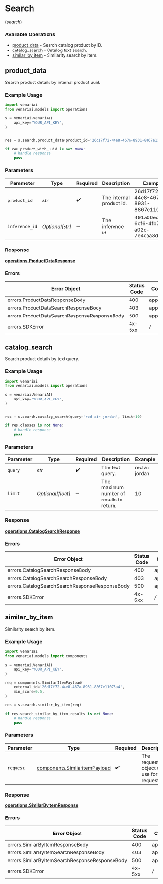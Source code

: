 # Search
(*search*)

### Available Operations

* [product_data](#product_data) - Search catalog product by ID.
* [catalog_search](#catalog_search) - Catalog text search.
* [similar_by_item](#similar_by_item) - Similarity search by item.

## product_data

Search product details by internal product uuid.

### Example Usage

```python
import venariai
from venariai.models import operations

s = venariai.VenariAI(
    api_key="YOUR_API_KEY",
)


res = s.search.product_data(product_id='26d17f72-44e8-467a-8931-8867e11075a4', inference_id='491a66ec-6cf6-4fb7-a02c-7e4caa3d1942')

if res.product_with_uuid is not None:
    # handle response
    pass
```

### Parameters

| Parameter                            | Type                                 | Required                             | Description                          | Example                              |
| ------------------------------------ | ------------------------------------ | ------------------------------------ | ------------------------------------ | ------------------------------------ |
| `product_id`                         | *str*                                | :heavy_check_mark:                   | The internal product id.             | 26d17f72-44e8-467a-8931-8867e11075a4 |
| `inference_id`                       | *Optional[str]*                      | :heavy_minus_sign:                   | The inference id.                    | 491a66ec-6cf6-4fb7-a02c-7e4caa3d1942 |


### Response

**[operations.ProductDataResponse](../../models/operations/productdataresponse.md)**
### Errors

| Error Object                                 | Status Code                                  | Content Type                                 |
| -------------------------------------------- | -------------------------------------------- | -------------------------------------------- |
| errors.ProductDataResponseBody               | 400                                          | application/json                             |
| errors.ProductDataSearchResponseBody         | 403                                          | application/json                             |
| errors.ProductDataSearchResponseResponseBody | 500                                          | application/json                             |
| errors.SDKError                              | 4x-5xx                                       | */*                                          |

## catalog_search

Search product details by text query.

### Example Usage

```python
import venariai
from venariai.models import operations

s = venariai.VenariAI(
    api_key="YOUR_API_KEY",
)


res = s.search.catalog_search(query='red air jordan', limit=10)

if res.classes is not None:
    # handle response
    pass
```

### Parameters

| Parameter                                | Type                                     | Required                                 | Description                              | Example                                  |
| ---------------------------------------- | ---------------------------------------- | ---------------------------------------- | ---------------------------------------- | ---------------------------------------- |
| `query`                                  | *str*                                    | :heavy_check_mark:                       | The text query.                          | red air jordan                           |
| `limit`                                  | *Optional[float]*                        | :heavy_minus_sign:                       | The maximum number of results to return. | 10                                       |


### Response

**[operations.CatalogSearchResponse](../../models/operations/catalogsearchresponse.md)**
### Errors

| Error Object                                   | Status Code                                    | Content Type                                   |
| ---------------------------------------------- | ---------------------------------------------- | ---------------------------------------------- |
| errors.CatalogSearchResponseBody               | 400                                            | application/json                               |
| errors.CatalogSearchSearchResponseBody         | 403                                            | application/json                               |
| errors.CatalogSearchSearchResponseResponseBody | 500                                            | application/json                               |
| errors.SDKError                                | 4x-5xx                                         | */*                                            |

## similar_by_item

Similarity search by item.

### Example Usage

```python
import venariai
from venariai.models import components

s = venariai.VenariAI(
    api_key="YOUR_API_KEY",
)

req = components.SimilarItemPayload(
    external_id='26d17f72-44e8-467a-8931-8867e11075a4',
    min_score=0.5,
)

res = s.search.similar_by_item(req)

if res.search_similar_by_item_results is not None:
    # handle response
    pass
```

### Parameters

| Parameter                                                                      | Type                                                                           | Required                                                                       | Description                                                                    |
| ------------------------------------------------------------------------------ | ------------------------------------------------------------------------------ | ------------------------------------------------------------------------------ | ------------------------------------------------------------------------------ |
| `request`                                                                      | [components.SimilarItemPayload](../../models/components/similaritempayload.md) | :heavy_check_mark:                                                             | The request object to use for the request.                                     |


### Response

**[operations.SimilarByItemResponse](../../models/operations/similarbyitemresponse.md)**
### Errors

| Error Object                                   | Status Code                                    | Content Type                                   |
| ---------------------------------------------- | ---------------------------------------------- | ---------------------------------------------- |
| errors.SimilarByItemResponseBody               | 400                                            | application/json                               |
| errors.SimilarByItemSearchResponseBody         | 403                                            | application/json                               |
| errors.SimilarByItemSearchResponseResponseBody | 500                                            | application/json                               |
| errors.SDKError                                | 4x-5xx                                         | */*                                            |
